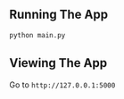 

## Running The App

```bash
python main.py
```

## Viewing The App

Go to `http://127.0.0.1:5000`
